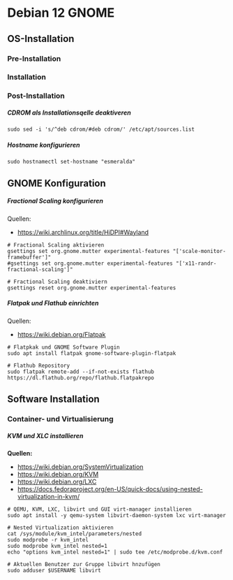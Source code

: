 # Debian 12 GNOME

## OS-Installation

### Pre-Installation

### Installation

### Post-Installation

##### CDROM als Installationsqelle deaktiveren

```shell
sudo sed -i 's/^deb cdrom/#deb cdrom/' /etc/apt/sources.list
```
##### Hostname konfigurieren

```shell
sudo hostnamectl set-hostname "esmeralda"
```

## GNOME Konfiguration

##### Fractional Scaling konfigurieren

Quellen:

- <https://wiki.archlinux.org/title/HiDPI#Wayland>

```shell
# Fractional Scaling aktivieren
gsettings set org.gnome.mutter experimental-features "['scale-monitor-framebuffer']"
#gsettings set org.gnome.mutter experimental-features "['x11-randr-fractional-scaling']"
```
```shell
# Fractional Scaling deaktiviern
gsettings reset org.gnome.mutter experimental-features
```
##### Flatpak und Flathub einrichten

Quellen:

- <https://wiki.debian.org/Flatpak>

```shell
# Flatpkak und GNOME Software Plugin
sudo apt install flatpak gnome-software-plugin-flatpak

# Flathub Repository
sudo flatpak remote-add --if-not-exists flathub https://dl.flathub.org/repo/flathub.flatpakrepo
```

## Software Installation

### Container- und Virtualisierung

##### KVM und XLC installieren

**Quellen:**

- <https://wiki.debian.org/SystemVirtualization>
- <https://wiki.debian.org/KVM>
- <https://wiki.debian.org/LXC>
- <https://docs.fedoraproject.org/en-US/quick-docs/using-nested-virtualization-in-kvm/>

```shell
# QEMU, KVM, LXC, libvirt und GUI virt-manager installieren
sudo apt install -y qemu-system libvirt-daemon-system lxc virt-manager

# Nested Virtualization aktivieren
cat /sys/module/kvm_intel/parameters/nested
sudo modprobe -r kvm_intel
sudo modprobe kvm_intel nested=1
echo "options kvm_intel nested=1" | sudo tee /etc/modprobe.d/kvm.conf

# Aktuellen Benutzer zur Gruppe libvirt hnzufügen
sudo adduser $USERNAME libvirt
```



